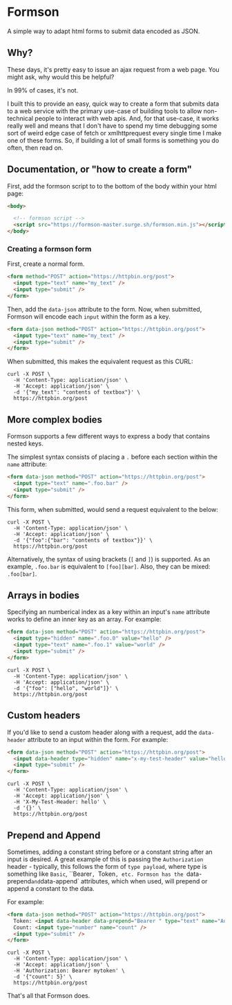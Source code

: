 # Formson

A simple way to adapt html forms to submit data encoded as JSON.

## Why?
These days, it's pretty easy to issue an ajax request from a web page. You might ask, why would this
be helpful?

In 99% of cases, it's not.

I built this to provide an easy, quick way to create a form that submits data to a web service with
the primary use-case of building tools to allow non-technical people to interact with web apis. And,
for that use-case, it works really well and means that I don't have to spend my time debugging some
sort of weird edge case of fetch or xmlhttprequest every single time I make one of these forms.
So, if building a lot of small forms is something you do often, then read on.


## Documentation, or "how to create a form"

First, add the formson script to to the bottom of the body within your html page:
```html
<body>

  <!-- formson script -->
  <script src="https://formson-master.surge.sh/formson.min.js"></script>
</body>
```

### Creating a formson form

First, create a normal form.
```html
<form method="POST" action="https://httpbin.org/post">
  <input type="text" name="my_text" />
  <input type="submit" />
</form>
```

Then, add the `data-json` attribute to the form. Now, when submitted, Formson will encode each
`input` within the form as a key. 
```html
<form data-json method="POST" action="https://httpbin.org/post">
  <input type="text" name="my_text" />
  <input type="submit" />
</form>
```

When submitted, this makes the equivalent request as this CURL:
```
curl -X POST \
  -H 'Content-Type: application/json' \
  -H 'Accept: application/json' \
  -d '{"my_text": "contents of textbox"}' \
  https://httpbin.org/post
```

## More complex bodies

Formson supports a few different ways to express a body that contains nested keys.

The simplest syntax consists of placing a `.` before each section within the `name` attribute:
```html
<form data-json method="POST" action="https://httpbin.org/post">
  <input type="text" name=".foo.bar" />
  <input type="submit" />
</form>
```

This form, when submitted, would send a request equivalent to the below:
```
curl -X POST \
  -H 'Content-Type: application/json' \
  -H 'Accept: application/json' \
  -d '{"foo":{"bar": "contents of textbox"}}' \
  https://httpbin.org/post
```

Alternatively, the syntax of using brackets (`[` and `]`) is supported. As an example, `.foo.bar` is
equivalent to `[foo][bar]`. Also, they can be mixed: `.foo[bar]`.

## Arrays in bodies
Specifying an numberical index as a key within an input's `name` attribute works to define an inner
key as an array. For example:

```html
<form data-json method="POST" action="https://httpbin.org/post">
  <input type="hidden" name=".foo.0" value="hello" />
  <input type="text" name=".foo.1" value="world" />
  <input type="submit" />
</form>
```

```
curl -X POST \
  -H 'Content-Type: application/json' \
  -H 'Accept: application/json' \
  -d '{"foo": ["hello", "world"]}' \
  https://httpbin.org/post
```

## Custom headers
If you'd like to send a custom header along with a request, add the `data-header` attribute to an
input within the form. For example:

```html
<form data-json method="POST" action="https://httpbin.org/post">
  <input data-header type="hidden" name="x-my-test-header" value="hello" />
  <input type="submit" />
</form>
```

```
curl -X POST \
  -H 'Content-Type: application/json' \
  -H 'Accept: application/json' \
  -H 'X-My-Test-Header: hello' \
  -d '{}' \
  https://httpbin.org/post
```

## Prepend and Append
Sometimes, adding a constant string before or a constant string after an input is desired. A great
example of this is passing the `Authorization` header - typically, this follows the form of `type
payload`, where type is something like `Basic`, ``Bearer`, `Token`, etc. Formson has the
`data-prepend` and `data-append` attributes, which when used, will prepend or append a constant to
the data.

For example:

```html
<form data-json method="POST" action="https://httpbin.org/post">
  Token: <input data-header data-prepend="Bearer " type="text" name="Authorization" />
  Count: <input type="number" name="count" />
  <input type="submit" />
</form>
```

```
curl -X POST \
  -H 'Content-Type: application/json' \
  -H 'Accept: application/json' \
  -H 'Authorization: Bearer mytoken' \
  -d '{"count": 5}' \
  https://httpbin.org/post
```

That's all that Formson does.
